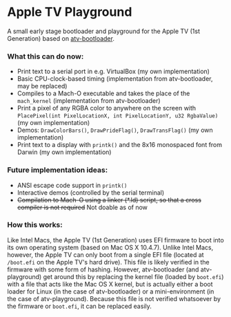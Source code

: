 # Apple TV Playground
A small early stage bootloader and playground for the Apple TV (1st Generation) based on [atv-bootloader](https://github.com/davilla/atv-bootloader).

### What this can do now:
- Print text to a serial port in e.g. VirtualBox (my own implementation)
- Basic CPU-clock-based timing (implementation from atv-bootloader, may be replaced)
- Compiles to a Mach-O executable and takes the place of the `mach_kernel` (implementation from atv-bootloader)
- Print a pixel of any RGBA color to anywhere on the screen with `PlacePixel(int PixelLocationX, int PixelLocationY, u32 RgbaValue)` (my own implementation)
- Demos: `DrawColorBars()`, `DrawPrideFlag()`, `DrawTransFlag()` (my own implementation)
- Print text to a display with `printk()` and the 8x16 monospaced font from Darwin (my own implementation)
### Future implementation ideas:
- ANSI escape code support in `printk()`
- Interactive demos (controlled by the serial terminal)
- ~~Compilation to Mach-O using a linker (*.ld) script, so that a cross compiler is not required~~ Not doable as of now
### How this works:
Like Intel Macs, the Apple TV (1st Generation) uses EFI firmware to boot into its own operating system (based on Mac OS X 10.4.7). Unlike Intel Macs, however, the Apple TV can only boot from a single EFI file (located at `/boot.efi` on the Apple TV's hard drive). This file is likely verified in the firmware with some form of hashing. However, atv-bootloader (and atv-playground) get around this by replacing the kernel file (loaded by `boot.efi`) with a file that acts like the Mac OS X kernel, but is actually either a boot loader for Linux (in the case of atv-bootloader) or a mini-environment (in the case of atv-playground). Because this file is not verified whatsoever by the firmware or `boot.efi`, it can be replaced easily.
